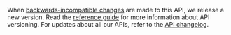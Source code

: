 When [backwards-incompatible changes](https://developer.service.hmrc.gov.uk/guides/income-tax-mtd-end-to-end-service-guide/documentation/how-to-integrate.html#breaking-changes) are made to this API, we release a new version.
Read the [reference guide](https://developer.service.hmrc.gov.uk/api-documentation/docs/reference-guide#versioning) for more information about API versioning.
For updates about all our APIs, refer to the [API changelog](https://github.com/hmrc/income-tax-mtd-changelog).